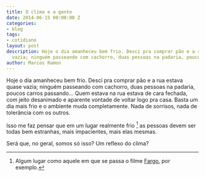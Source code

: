 ```yaml
---
title: O clima e a gente
date: 2014-06-15 00:00:00 Z
categories:
- blog
tags:
- cotidiano
layout: post
description: Hoje o dia amanheceu bem frio. Desci pra comprar pão e a rua estava quase
  vazia; ninguém passeando com cachorro, duas pessoas na padaria, poucos carros passando...
author: Marcos Ramon
---
```


Hoje o dia amanheceu bem frio. Desci pra comprar pão e a rua estava quase vazia; ninguém passeando com cachorro, duas pessoas na padaria, poucos carros passando... Quem estava na rua estava de cara fechada, com jeito desanimado e aparente vontade de voltar logo pra casa. Basta um dia mais frio e o ambiente muda completamente. Nada de sorrisos, nada de tolerância com os outros.
    
Isso me faz pensar que em um lugar realmente frio [^1] as pessoas devem ser todas bem estranhas, mais impacientes, mais elas mesmas.
    
Será que, no geral, somos só isso? Um reflexo do clima?  
    
[^1]: Algum lugar como aquele em que se passa o filme [Fargo](http://www.imdb.com/title/tt0116282/), por exemplo.
